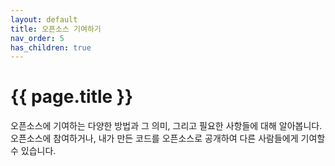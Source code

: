 ```yaml
---
layout: default
title: 오픈소스 기여하기
nav_order: 5
has_children: true
---
```

# {{ page.title }}
<div class="summary">
오픈소스에 기여하는 다양한 방법과 그 의미, 그리고 필요한 사항들에 대해 알아봅니다.<br> 
오픈소스에 참여하거나, 내가 만든 코드를 오픈소스로 공개하여 다른 사람들에게 기여할 수 있습니다.
</div>
